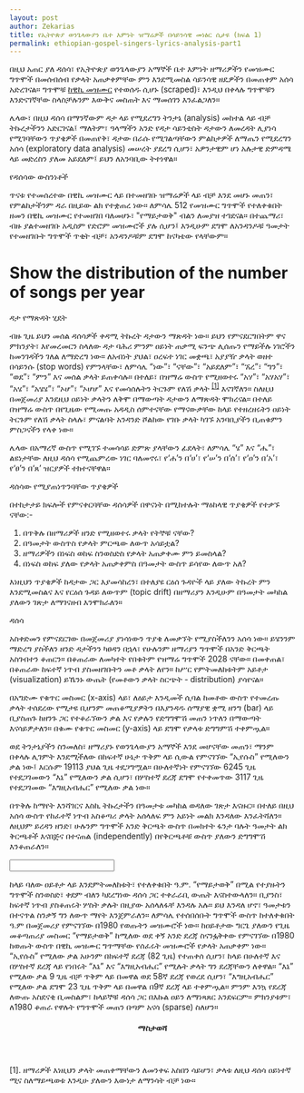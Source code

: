 ```yaml
---
layout: post
author: Zekarias
title: የኢትዮጵያ ወንጌላውያን ቤተ እምነት ዝማሬዎች በሳይንሳዊ መነፅር ሲታዩ (ክፍል 1)
permalink: ethiopian-gospel-singers-lyrics-analysis-part1
---
```


<p>
    በዚህ አጠር ያለ ዳሰሳ፣ የኢትዮጵያ ወንጌላውያን አማኞች ቤተ እምነት ዘማሪዎችን የመዝሙር ግጥሞች በመሰብሰብ የቃላት
    አጠቃቀምቸው ምን እንደሚመስል ሳይንሳዊ ዘዴዎችን በመጠቀም አሰሳ አድረገናል። ግጥሞቹ
    <a href="https://wikimezmur.org/am/Gospel_Singers">ከዊኪ መዝሙር</a>
    የተወሰዱ ሲሆኑ (scraped)፣ እንዲህ በቀላሉ ግጥሞቹን እንድናገኛቸው ስላስቻሉንም እውቅና መስጠት እና ማመሰገን
    እንፈልጋለን።
</p>

<p>
    ሌላው፣ በዚህ ዳሰሳ በማንኛውም ዳታ ላይ የሚደረግን ትንታኔ (analysis) መከተል ላይ ብቻ ትኩረታችንን አድርገናል፤
    ማለትም፣ ዓላማችን አንድ የዳታ ሳይንቲስት ዳታውን ለመረዳት ሊያነሳ የሚገባቸውን ጥያቄዎች በመጠየቅ፣ ዳታው በራሱ
    የሚገልጣቸውን ምልከታዎች ለማጤን የሚደረግን አሰሳ (exploratory data analysis) መሠረት ያደረግ ሲሆን፣
    አዎንታዊም ሆነ አሉታዊ ድምዳሜ ላይ መድረስን ያለመ አይደለም፤ ይህን ለአንባቢው ትተነዋል።
</p>
<p class="font-weight-bold">
    የዳሰሳው ውስንነቶች
</p> 
<p>
    ጥናቱ የተመሰረተው በዊኪ መዝሙር ላይ በተመዘገቡ ዝማሬዎች ላይ ብቻ እንደ መሆኑ መጠን፣ የምልከታችንም ዳራ በዚይው ልክ
    የተቋጠረ ነው። ለምሳሌ 512 የመዝሙር ግጥሞች የተለቀቁበት ዘመን በዊኪ መዝሙር የተመዘገበ ባለመሆኑ፣ "የማይታወቅ"
    ብልን ለመያዝ ተገደናል። በተጨማሪ፣ ብዙ ያልተመዘገቡ አዲስም የድሮም መዝሙሮች ያሉ ሲሆን፤ እንዲሁም ደግሞ ለአንዳንዶቹ
    ዓመታት የተመዘገቡት ግጥሞች ጥቂት ብቻ፣ አንዳንዶቹም ደግሞ ከናካቴው የላቸውም።
</p>
<h1>Show the distribution of the number of songs per year</h1>
<p class="font-weight-bold">
    ዳታ የማጽዳት ሂደት
</p>
<p>
    ብዙ ጊዜ ይህን መሰል ዳሰሳዎች ቀዳሚ ትኩረት ዳታውን ማጽዳት ነው። ይህን የምናደርግበትም ዋና ምክንያት፣ እየመረመርን
    ስላለው ዳታ ባሕሪ ምንም ዐይነት ጠቃሚ ፍንጭ ሊሰጡን የማይችሉ ነገሮችን ከመንገዳችን ገለል ለማድረግ ነው። ለአብነት
    ያህል፣ ዐረፍተ ነገር መቋጫ፣ አያያዥ ቃላት ወዘተ በሳይንሱ (stop words) የምንላቸው፣ ለምሳሌ “ነው”፣ “ናቸው”፣
    “አይደለም”፣ “ኧረ”፣ “ግን”፣ “ወደ”፣ “ምን” እና መሰል ቃላት ይጠቀሳሉ። በተለይ፣ በዝማሬ ውስጥ የሚዘወተሩ
    “አሃ”፣ “አሃአሃ”፣ “አሄ”፣ “አሄሄ”፣ “ኦሆ”፣ “ኦሆሆ” እና የመሳሰሉትን ትርጉም የለሽ ቃላት
    <sup><a href="#one">[1]</a></sup>
    እናገኛለን። ስለዚህ በመጀመሪያ እንደዚህ ዐይነት ቃላትን ለቅሞ በማውጣት ዳታውን ለማጽዳት ሞክረናል። በተለይ በዝማሬ
    ውስጥ በየጊዜው የሚመጡ አዳዲስ ሰምተናቸው የማናውቃቸው ከላይ የተዘረዘሩትን ዐይነት ትርጉም የለሽ ቃላት ስላሉ፣ ምናልባት
    አንዳንድ ሾልከው የገቡ ቃላት ካገኙ አንባቢያችን ቢጠቁምን ምስጋናችን የላቀ ነው።
</p>
<p>
    ሌላው በአማረኛ ውስጥ የሚገኙ ተመሳሳይ ድምጽ ያላቸውን ፊደላት፣ ለምሳሌ “ሄ” እና “ሔ”፣ ልዩነታቸው ለዚህ ዳሰሳ
    የሚጨምረው ነገር ባለመኖሩ፣ የ‘ሐ’ን በ‘ሀ’፣ የ‘ሠ’ን በ‘ሰ’፣ የ‘ዐ’ን በ‘አ’፣ የ‘ፀ’ን በ‘ጸ’ ዝርያዎች
    ተክተናቸዋል።
</p>
<p class="font-weight-bold">
    ዳሰሳው የሚያጠነጥንባቸው ጥያቄዎች
</p>

<p>
    በተከታታይ ክፍሎች የምናቀርባቸው ዳሰሳዎች በዋናነት በሚከተሉት ማዕከላዊ ጥያቄዎች የተቃኙ ናቸው:-
</p>
<ol class="font-italic">
    <li>
        በጥቅሉ በዘማሪዎች ዘንድ የሚዘወተሩ ቃላት የትኞቹ ናቸው?
    </li>
    <li>
        በዓመታት ውስጥስ የቃላት ምርጫው ለውጥ አሳይቷል?
    </li>
    <li>
        ዘማሪዎችን በነፍስ ወከፍ ስንወስድስ የቃላት አጠቃቀሙ ምን ይመስላል?
    </li>
    <li>
        በነፍስ ወከፍ ያለው የቃላት አጠቃቀምስ በዓመታት ውስጥ ይሳየው ለውጥ አለ?
    </li>
</ol>
<p>
    እነዚህን ጥያቄዎች ከዳታው ጋር እያመሳከረን፣ በተለያዩ ርዕሰ ጉዳዮች ላይ ያለው ትኩረት ምን እንደሚመስልና እና የርዕሰ
    ጉዳይ ለውጥም (topic drift) በዘማሪያን እንዲሁም በዓመታት መካከል ያለውን ገጽታ ለማገናዘብ እንሞክራለን።
</p>
<p class="font-weight-bold">ዳሰሳ</p>
<p>
    አስቀድመን የምናደርገው በመጀመሪያ ያነሳነውን ጥያቄ ለመቃኘት የሚያስችለንን አሰሳ ነው። ይሄንንም ማድረግ ያስችለን ዘንድ
    ዳታችንን ካፀዳን በኋላ፣ የሁሉንም ዘማሪያን ግጥሞች በአንድ ቅርጫት አስገብተን ቆጠርን። በቆጠራው ለመካተት የበቁትም
    የዝማሬ ግጥሞች 2028 ናቸው። በመቀጠል፣ በቆጠራው ከፍተኛ ነጥብ ያስመዘገቡትን መቶ ቃላት ለየን። ከሥር የምትመለከቱትም
    አይቶታ (visualization) ይኼንኑ ውጤት (የመቶውን ቃላት ስርጭት - distribution) ያሳየናል።
</p>

<div id="allDiv">
    <canvas id="allChart"></canvas>
</div>

<p>
    በአግድሙ የቁጥር መስመር (x-axis) ላይ፣ ለዕይታ እንዲመች ሲባል ከመቶው ውስጥ የተመረጡ ቃላት ተሰደረው የሚታዩ
    ቢሆንም መጠቆሚያዎትን በእያንዳዱ ሰማያዊ ቋሚ ዘንግ (bar) ላይ ቢያስጠጉ ከዘንጉ ጋር የተቆራኘውን ቃል እና የቃሉን
    የድግግሞሽ መጠን ነጥለን በማውጣት እናሳይዎታለን። በቁሙ የቁጥር መስመር (y-axis) ላይ ደግሞ የቃላቱ ድግግምሽ
    ተቀምጧል።
</p>
<p>
    ወደ ትንታኔያችን ስንመለስ፣ ዘማሪያኑ የወንጌላውያን አማኞች እንደ መሆናቸው መጠን፣ ማንም በቀላሉ ሊገምት እንደሚችለው
    በከፍተኛ ሁኔታ ጥቅም ላይ ሲውል የምናገኘው “ኢየሱስ” የሚለውን ቃል ነው፤ እርሱም 19113 ያህል ጊዜ ተደጋግሟል።
    በሁለተኛነት የምናገኘው 6245 ጊዜ የተደጋገመውን “እኔ” የሚለውን ቃል ሲሆን፣ በሦስተኛ ደረጃ ደግሞ የተቀመጥው 3117
    ጊዜ የተደጋገመው “እግዚአብሔር” የሚለው ቃል ነው።
</p>
<p>
    በጥቅሉ ከማየት እንሻገርና እስኪ ትኩረታችን በዓመታቱ መካከል ወዳለው ገጽታ እናዙር። በተለይ በዚህ አሰሳ ውስጥ የከፈተኛ
    ነጥብ አስቆጣሪ ቃላት አሰላለፍ ምን አይነት መልክ እንዳለው እንፈትሻለን። ለዚህም ይረዳን ዘንድ፣ ሁሉንም ግጥሞች አንድ
    ቅርጫት ውስጥ በመክተት ፋንታ ባሉት ዓመታት ልክ ቅርጫቶች እናበጅና በተናጠል (independently) በየቅርጫቶቹ ውስጥ
    ያለውን ድግግሞሽ እንቆጠራለን።
</p>
<div id="allYearlyDiv">
    <canvas id="allYearlyChart"></canvas>
</div>

<div class="slidecontainer slider-layout mb-4 ml-4">
    <input type="text" class="js-range-slider" name="my_range" value="" />
</div>

<p>
    ከላይ ባለው ዐይቶታ ላይ እንደምትመለከቱት፣ የተለቀቁበት ዓ.ም. “የማይታወቅ” በሚል የተያዙትን ግጥሞች ስንወስድ፣ ቀደም
    ብለን ካደረግነው ዳሰሳ ጋር ተቀራራቢ ውጤት እናስተውላለን። ቢያንስ፣ ከፍተኛ ነጥብ ያስቆጠሩት ሦስት ቃሉት በዚያው
    አሰላለፋቸ እንዳሉ አሉ። ይህ እንዳለ ሆኖ፣ ዓመታቱን በተናጥል ስንቃኝ ግን ለውጥ ማየት እንጀምራለን። ለምሳሌ
    የተሰበሰቡት ግጥሞች ውስጥ ከተለቀቁበት ዓ.ም በመጀመሪያ የምናገኘው በ1980 የወጡትን መዝሙሮች ነው። ከዐይቶታው ግርጌ
    ያለውን የጊዜ መቆጣጠሪያ መስመር “የማይታወቅ” ከሚለው ወደ ቀኝ አንድ ደረጃ ስናንፏቅቀው የምናገኘው በ1980 ከወጡት
    ውስጥ በዊኪ መዝሙር ግጥማቸው የሰፈሩት መዝሙሮች የቃላት አጠቃቀም ነው። “ኢየሱስ” የሚለው ቃል አሁንም በከፍተኛ ደረጃ
    (82 ጊዜ) የተጠቀሰ ሲሆን፣ ከላይ በሁለተኛ እና በሦስተኛ ደረጃ ላይ የነበሩት “እኔ” እና “እግዚአብሔር” የሚሉት
    ቃላት ግን ደረጃቸውን ለቀዋል። “እኔ” የሚለው ቃል 9 ጊዜ ብቻ ጥቅም ላይ በመዋል ወደ 58ኛ ደረጃ የወረደ ሲሆን፣
    “እግዚአብሔር” የሚለው ቃል ደግሞ 23 ጊዜ ጥቅም ላይ በመዋል በ9ኛ ደረጃ ላይ ተቀምጧል። ምንም እንኳ የደረጃ ለውጡ
    አስደናቂ ቢመስልም፣ ከላይኞቹ ዳሰሳ ጋር በእኩል ዐይን ለማነጻጸር አንደፍርም። ምክንያቱም፣ ለ1980 ቆጠራ የዋሉት
    የግጥሞች መጠን በጣም አናሳ (sparse) ስለሆን።
</p>

<header id="fottnoteheader">
    <h4>ማስታወሻ</h4>
</header>
<div>
    <p class="small justified" id="one">
        [1]. ዘማሪዎች እነዚህን ቃላት መጠቀማቸውን ለመንቀፍ አስበን ሳይሆን፣ ቃላቱ ለዚህ ዳሰሳ ዐይነተኛ ሚና
        ስለማይጫወቱ እንዲሁ ያለውን እውነታ ለማንሳት ብቻ ነው።
    </p>
</div>
